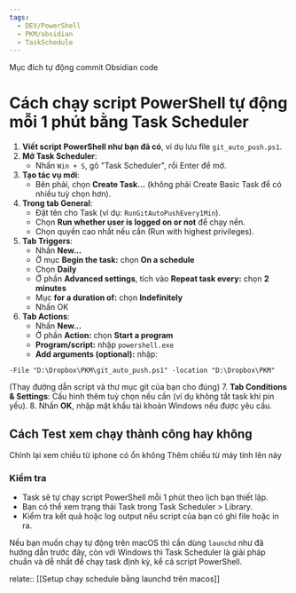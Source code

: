 ```yaml
---
tags:
  - DEV/PowerShell
  - PKM/obsidian
  - TaskSchedule
---
```


Mục đích tự động commit Obsidian code

# Cách chạy script PowerShell tự động mỗi 1 phút bằng Task Scheduler

1. **Viết script PowerShell như bạn đã có**, ví dụ lưu file `git_auto_push.ps1`.
2. **Mở Task Scheduler**:
   - Nhấn `Win + S`, gõ "Task Scheduler", rồi Enter để mở.
3. **Tạo tác vụ mới**:
   - Bên phải, chọn **Create Task...** (không phải Create Basic Task để có nhiều tuỳ chọn hơn).
4. **Trong tab General**:
   - Đặt tên cho Task (ví dụ: `RunGitAutoPushEvery1Min`).
   - Chọn **Run whether user is logged on or not** để chạy nền.
   - Chọn quyền cao nhất nếu cần (Run with highest privileges).
5. **Tab Triggers**:
   - Nhấn **New...**
   - Ở mục **Begin the task:** chọn **On a schedule**
   - Chọn **Daily**
   - Ở phần **Advanced settings**, tích vào **Repeat task every:** chọn **2 minutes**
   - Mục **for a duration of:** chọn **Indefinitely**
   - Nhấn OK
6. **Tab Actions**:
   - Nhấn **New...**
   - Ở phần **Action:** chọn **Start a program**
   - **Program/script:** nhập `powershell.exe`
   - **Add arguments (optional):** nhập:

```
-File "D:\Dropbox\PKM\git_auto_push.ps1" -location "D:\Dropbox\PKM"
```

(Thay đường dẫn script và thư mục git của bạn cho đúng) 7. **Tab Conditions \& Settings**: Cấu hình thêm tuỳ chọn nếu cần (ví dụ không tắt task khi pin yếu). 8. Nhấn **OK**, nhập mật khẩu tài khoản Windows nếu được yêu cầu.

## Cách Test xem chạy thành công hay không

Chỉnh lại xem chiều từ iphone có ổn không
Thêm chiều từ máy tính lên này

### Kiểm tra

- Task sẽ tự chạy script PowerShell mỗi 1 phút theo lịch bạn thiết lập.
- Bạn có thể xem trạng thái Task trong Task Scheduler > Library.
- Kiểm tra kết quả hoặc log output nếu script của bạn có ghi file hoặc in ra.

Nếu bạn muốn chạy tự động trên macOS thì cần dùng `launchd` như đã hướng dẫn trước đây, còn với Windows thì Task Scheduler là giải pháp chuẩn và dễ nhất để chạy task định kỳ, kể cả script PowerShell.

relate:: [[Setup chạy schedule bằng launchd trên macos]]
